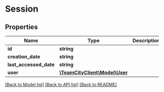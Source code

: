 # Session

## Properties
Name | Type | Description | Notes
------------ | ------------- | ------------- | -------------
**id** | **string** |  | [optional] 
**creation_date** | **string** |  | [optional] 
**last_accessed_date** | **string** |  | [optional] 
**user** | [**\TeamCityClient\Model\User**](User.md) |  | [optional] 

[[Back to Model list]](../README.md#documentation-for-models) [[Back to API list]](../README.md#documentation-for-api-endpoints) [[Back to README]](../README.md)


